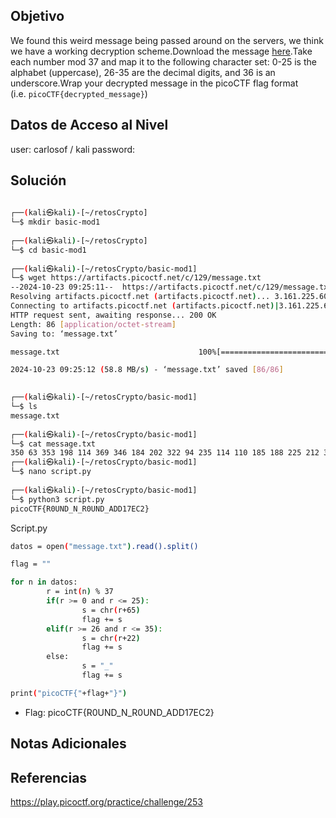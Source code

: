 ## Objetivo 
We found this weird message being passed around on the servers, we think we have a working decryption scheme.Download the message [here](https://artifacts.picoctf.net/c/129/message.txt).Take each number mod 37 and map it to the following character set: 0-25 is the alphabet (uppercase), 26-35 are the decimal digits, and 36 is an underscore.Wrap your decrypted message in the picoCTF flag format (i.e. `picoCTF{decrypted_message}`)

## Datos de Acceso al Nivel
user: carlosof / kali
password:

## Solución
```bash
                                                                                                                                                                       
┌──(kali㉿kali)-[~/retosCrypto]
└─$ mkdir basic-mod1
                                                                                                                                                                       
┌──(kali㉿kali)-[~/retosCrypto]
└─$ cd basic-mod1 
                                                                                                                                                                       
┌──(kali㉿kali)-[~/retosCrypto/basic-mod1]
└─$ wget https://artifacts.picoctf.net/c/129/message.txt                                          
--2024-10-23 09:25:11--  https://artifacts.picoctf.net/c/129/message.txt
Resolving artifacts.picoctf.net (artifacts.picoctf.net)... 3.161.225.60, 3.161.225.62, 3.161.225.3, ...
Connecting to artifacts.picoctf.net (artifacts.picoctf.net)|3.161.225.60|:443... connected.
HTTP request sent, awaiting response... 200 OK
Length: 86 [application/octet-stream]
Saving to: ‘message.txt’

message.txt                               100%[====================================================================================>]      86  --.-KB/s    in 0s      

2024-10-23 09:25:12 (58.8 MB/s) - ‘message.txt’ saved [86/86]

                                                                                                                                                                       
┌──(kali㉿kali)-[~/retosCrypto/basic-mod1]
└─$ ls
message.txt
                                                                                                                                                                       
┌──(kali㉿kali)-[~/retosCrypto/basic-mod1]
└─$ cat message.txt 
350 63 353 198 114 369 346 184 202 322 94 235 114 110 185 188 225 212 366 374 261 213                                                                                                                                                                        
┌──(kali㉿kali)-[~/retosCrypto/basic-mod1]
└─$ nano script.py                         
                                                                                                                                                                       
┌──(kali㉿kali)-[~/retosCrypto/basic-mod1]
└─$ python3 script.py               
picoCTF{R0UND_N_R0UND_ADD17EC2}

```

Script.py
```bash
datos = open("message.txt").read().split()

flag = ""

for n in datos:
        r = int(n) % 37
        if(r >= 0 and r <= 25):
                s = chr(r+65)
                flag += s
        elif(r >= 26 and r <= 35):
                s = chr(r+22)
                flag += s
        else:
                s = "_"
                flag += s

print("picoCTF{"+flag+"}")

```

- Flag:
	  picoCTF{R0UND_N_R0UND_ADD17EC2}
## Notas Adicionales

## Referencias 
https://play.picoctf.org/practice/challenge/253
